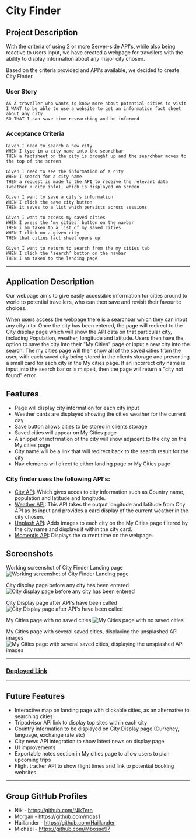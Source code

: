 # City Finder
## Project Description
With the criteria of using 2 or more Server-side API's, while also being reactive to users input, we have created a webpage for travellers with the ability to display 
information about any major city chosen.

Based on the criteria provided and API's available, we decided to create City Finder. 

### User Story
```
AS A traveller who wants to know more about potential cities to visit
I WANT to be able to use a website to get an information fact sheet about any city
SO THAT I can save time researching and be informed
```
### Acceptance Criteria
```
Given I need to search a new city
WHEN I type in a city name into the searchbar
THEN a factsheet on the city is brought up and the searchbar moves to the top of the screen

Given I need to see the information of a city
WHEN I search for a city name
THEN a request is made to the API to receive the relevant data (weather + city info), which is displayed on screen

Given I want to save a city’s information
WHEN I click the save city button
THEN it saves to a list which persists across sessions

Given I want to access my saved cities 
WHEN I press the ‘my cities’ button on the navbar
THEN i am taken to a list of my saved cities
WHEN I click on a given city
THEN that cities fact sheet opens up

Given I want to return to search from the my cities tab
WHEN I click the ‘search’ button on the navbar
THEN I am taken to the landing page
```
---

## Application Description 

Our webpage aims to give easily accessible information for cities around to world to potential travellers, who can then save and revisit their favourite choices. 

When users access the webpage there is a searchbar which they can input any city into. Once the city has been entered, the page will redirect to the City display page which will show the 
API data on that particular city, including Population, weather, longitude and latitude. Users then have the option to save the city into their "My Cities" page or input a new city into the search. 
The my cities page will then show all of the saved cities from the user, with each saved city being stored in the clients storage and presenting a small card for each city in the My cities page. 
If an incorrect city name is input into the search bar or is mispelt, then the page will return a "city not found" error. 

## Features
- Page will display city information for each city input
- Weather cards are displayed showing the cities weather for the current day
- Save button allows cities to be stored in clients storage
- Saved cities will appear on My Cities page
- A snippet of inofrmation of the city will show adjacent to the city on the My cities page
- City name will be a link that will redirect back to the search result for the city
- Nav elements will direct to either landing page or My Cities page

### City finder uses the following API's:
- [City API](https://api-ninjas.com/api/city): Which gives acces to city information such as Country name, population and latitude and longitude.
- [Weather API](https://api-ninjas.com/api/weather): This API takes the output longitude and latitude from City API as its input and provides a card display of 
    the current weather in the city chosen.
- [Unplash API](https://unsplash.com/developers): Adds images to each city on the My Cities page filtered by the city name and displays it within the city card. 
- [Momentjs API](https://momentjs.com/docs/): Displays the current time on the webpage. 

## Screenshots 

Working screenshot of City Finder Landing page
![Working screenshot of City Finder Landing page](./assets/images/landing-page.PNG)


City display page before any city has been entered
![City display page before any city has been entered](./assets/images/city-display-blank.PNG)


City Display page after API's have been called
![City Display page after API's have been called](./assets/images/city-display-filled.PNG)

My Cities page with no saved cities
![My Cities page with no saved cities](./assets/images/my-cities-page-blank.PNG)

My Cities page with several saved cities, displaying the unsplashed API images
![My Cities page with several saved cities, displaying the unsplashed API images](./assets/images/my-cities-page-filled.PNG)

---
### [Deployed Link](https://mqas1.github.io/CityFinder-fork/)
---

## Future Features
- Interactive map on landing page with clickable cities, as an alternative to searching cities
- Tripadvisor APi link to display top sites within each city
- Country information to be displayed on City Display page (Currency, language, exchange rate etc)
- City news API integration to show latest news on display page
- UI improvements
- Exportable notes section in My cities page to allow users to plan upcoming trips
- Flight tracker API to show flight times and link to potential booking websites
---

## Group GitHub Profiles
- Nik - https://github.com/NikTern 
- Morgan - https://github.com/mqas1 
- Haillander - https://github.com/Haillander 
- Michael - https://github.com/Mbosse97  
